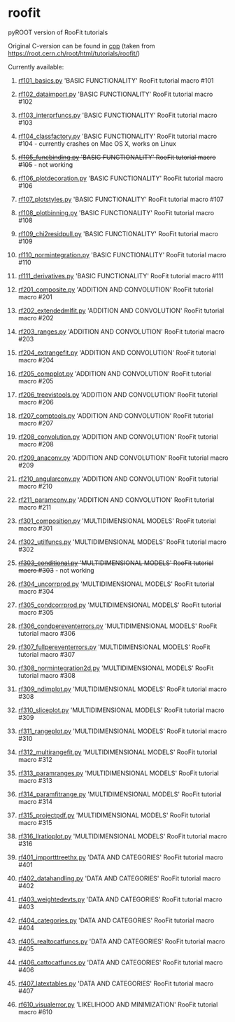 # roofit
pyROOT version of RooFit tutorials

Original C-version can be found in [cpp](cpp) (taken from https://root.cern.ch/root/html/tutorials/roofit/)

Currently available:

1. [rf101_basics.py](rf101_basics.py) 'BASIC FUNCTIONALITY' RooFit tutorial macro #101
2. [rf102_dataimport.py](rf102_dataimport.py) 'BASIC FUNCTIONALITY' RooFit tutorial macro #102
3. [rf103_interprfuncs.py](rf103_interprfuncs.py) 'BASIC FUNCTIONALITY' RooFit tutorial macro #103
4. [rf104_classfactory.py](rf104_classfactory.py) 'BASIC FUNCTIONALITY' RooFit tutorial macro #104 - currently crashes on Mac OS X, works on Linux
5. ~~[rf105_funcbinding.py](rf105_funcbinding.py) 'BASIC FUNCTIONALITY' RooFit tutorial macro #105~~ - not working
6. [rf106_plotdecoration.py](rf106_plotdecoration.py) 'BASIC FUNCTIONALITY' RooFit tutorial macro #106
7. [rf107_plotstyles.py](rf107_plotstyles.py) 'BASIC FUNCTIONALITY' RooFit tutorial macro #107
8. [rf108_plotbinning.py](rf108_plotbinning.py) 'BASIC FUNCTIONALITY' RooFit tutorial macro #108
9. [rf109_chi2residpull.py](rf109_chi2residpull.py) 'BASIC FUNCTIONALITY' RooFit tutorial macro #109
10. [rf110_normintegration.py](rf110_normintegration.py) 'BASIC FUNCTIONALITY' RooFit tutorial macro #110
11. [rf111_derivatives.py](rf111_derivatives.py) 'BASIC FUNCTIONALITY' RooFit tutorial macro #111
12. [rf201_composite.py](rf201_composite.py) 'ADDITION AND CONVOLUTION' RooFit tutorial macro #201
13. [rf202_extendedmlfit.py](rf202_extendedmlfit.py) 'ADDITION AND CONVOLUTION' RooFit tutorial macro #202
14. [rf203_ranges.py](rf203_ranges.py) 'ADDITION AND CONVOLUTION' RooFit tutorial macro #203
15. [rf204_extrangefit.py](rf204_extrangefit.py) 'ADDITION AND CONVOLUTION' RooFit tutorial macro #204
16. [rf205_compplot.py](rf205_compplot.py) 'ADDITION AND CONVOLUTION' RooFit tutorial macro #205
17. [rf206_treevistools.py](rf206_treevistools.py) 'ADDITION AND CONVOLUTION' RooFit tutorial macro #206
18. [rf207_comptools.py](rf207_comptools.py) 'ADDITION AND CONVOLUTION' RooFit tutorial macro #207
19. [rf208_convolution.py](rf208_convolution.py) 'ADDITION AND CONVOLUTION' RooFit tutorial macro #208
20. [rf209_anaconv.py](rf209_anaconv.py) 'ADDITION AND CONVOLUTION' RooFit tutorial macro #209
21. [rf210_angularconv.py](rf210_angularconv.py) 'ADDITION AND CONVOLUTION' RooFit tutorial macro #210
22. [rf211_paramconv.py](rf211_paramconv.py) 'ADDITION AND CONVOLUTION' RooFit tutorial macro #211
23. [rf301_composition.py](rf301_composition.py) 'MULTIDIMENSIONAL MODELS' RooFit tutorial macro #301
24. [rf302_utilfuncs.py](rf302_utilfuncs.py) 'MULTIDIMENSIONAL MODELS' RooFit tutorial macro #302
25. ~~[rf303_conditional.py](rf303_conditional.py) 'MULTIDIMENSIONAL MODELS' RooFit tutorial macro #303~~ - not working
26. [rf304_uncorrprod.py](rf304_uncorrprod.py) 'MULTIDIMENSIONAL MODELS' RooFit tutorial macro #304
27. [rf305_condcorrprod.py](rf305_condcorrprod.py) 'MULTIDIMENSIONAL MODELS' RooFit tutorial macro #305
28. [rf306_condpereventerrors.py](rf306_condpereventerrors.py) 'MULTIDIMENSIONAL MODELS' RooFit tutorial macro #306
29. [rf307_fullpereventerrors.py](rf307_fullpereventerrors.py) 'MULTIDIMENSIONAL MODELS' RooFit tutorial macro #307
30. [rf308_normintegration2d.py](rf308_normintegration2d.py) 'MULTIDIMENSIONAL MODELS' RooFit tutorial macro #308
31. [rf309_ndimplot.py](rf309_ndimplot.py) 'MULTIDIMENSIONAL MODELS' RooFit tutorial macro #308
32. [rf310_sliceplot.py](rf310_sliceplot.py) 'MULTIDIMENSIONAL MODELS' RooFit tutorial macro #309
33. [rf311_rangeplot.py](rf311_rangeplot.py) 'MULTIDIMENSIONAL MODELS' RooFit tutorial macro #310
34. [rf312_multirangefit.py](rf312_multirangefit.py) 'MULTIDIMENSIONAL MODELS' RooFit tutorial macro #312
35. [rf313_paramranges.py](rf313_paramranges.py) 'MULTIDIMENSIONAL MODELS' RooFit tutorial macro #313
36. [rf314_paramfitrange.py](rf314_paramfitrange.py) 'MULTIDIMENSIONAL MODELS' RooFit tutorial macro #314
37. [rf315_projectpdf.py](rf315_projectpdf.py) 'MULTIDIMENSIONAL MODELS' RooFit tutorial macro #315
38. [rf316_llratioplot.py](rf316_llratioplot.py) 'MULTIDIMENSIONAL MODELS' RooFit tutorial macro #316
39. [rf401_importttreethx.py](rf401_importttreethx.py) 'DATA AND CATEGORIES' RooFit tutorial macro #401
40. [rf402_datahandling.py](rf402_datahandling.py) 'DATA AND CATEGORIES' RooFit tutorial macro #402
41. [rf403_weightedevts.py](rf403_weightedevts.py) 'DATA AND CATEGORIES' RooFit tutorial macro #403
42. [rf404_categories.py](rf404_categories.py) 'DATA AND CATEGORIES' RooFit tutorial macro #404
43. [rf405_realtocatfuncs.py](rf405_realtocatfuncs.py) 'DATA AND CATEGORIES' RooFit tutorial macro #405
44. [rf406_cattocatfuncs.py](rf406_cattocatfuncs.py) 'DATA AND CATEGORIES' RooFit tutorial macro #406
45. [rf407_latextables.py](rf407_latextables.py) 'DATA AND CATEGORIES' RooFit tutorial macro #407

68. [rf610_visualerror.py](rf610_visualerror.py) 'LIKELIHOOD AND MINIMIZATION' RooFit tutorial macro #610

